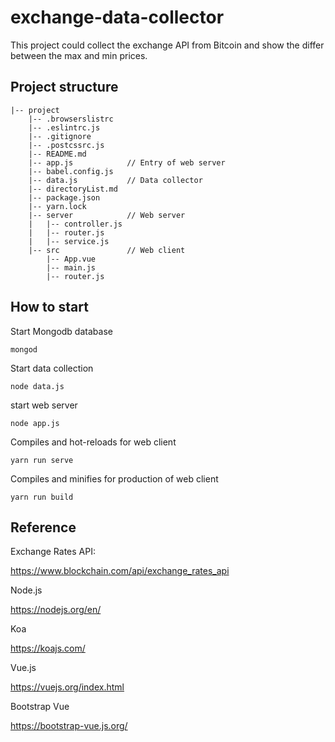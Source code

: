 # exchange-data-collector

This project could collect the exchange API from Bitcoin and show the differ between the max and min prices.

## Project structure
```
|-- project
    |-- .browserslistrc
    |-- .eslintrc.js
    |-- .gitignore
    |-- .postcssrc.js
    |-- README.md
    |-- app.js            // Entry of web server
    |-- babel.config.js
    |-- data.js           // Data collector
    |-- directoryList.md
    |-- package.json
    |-- yarn.lock
    |-- server            // Web server
    |   |-- controller.js
    |   |-- router.js
    |   |-- service.js
    |-- src               // Web client
        |-- App.vue
        |-- main.js
        |-- router.js
```

## How to start

Start Mongodb database

```
mongod
```

Start data collection

```
node data.js
```

start web server

```
node app.js
```

Compiles and hot-reloads for web client

```
yarn run serve
```

Compiles and minifies for production of web client

```
yarn run build
```

## Reference

Exchange Rates API:

https://www.blockchain.com/api/exchange_rates_api

Node.js

https://nodejs.org/en/

Koa

https://koajs.com/

Vue.js

https://vuejs.org/index.html

Bootstrap Vue

https://bootstrap-vue.js.org/